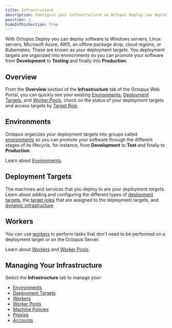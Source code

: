 ```yaml
---
title: Infrastructure
description: Configure your infrastructure so Octopus Deploy can deploy software to your Windows servers, Linux servers, Microsoft Azure, AWS, an offline package drop, or Cloud Regions.
position: 2
hideInThisSection: True
---
```


With Octopus Deploy you can deploy software to Windows servers, Linux servers, Microsoft Azure, AWS, an offline package drop, cloud regions, or Kubernetes. These are known as your deployment targets. You deployment targets are organized into environments so you can promote your software from **Development** to **Testing** and finally into **Production**.

## Overview

From the **Overview** section of the **Infrastructure** tab of the Octopus Web Portal, you can quickly see your existing [Environments](#environments), [Deployment Targets](#deployment-targets), and [Worker Pools](#workers), check on the status of your deployment targets and access targets by [Target Role](/docs/infrastructure/deployment-targets/target-roles/index.md).

## Environments

Octopus organizes your deployment targets into groups called [environments](/docs/infrastructure/environments/index.md) so you can promote your software through the different stages of its lifecycle, for instance, from **Development** to **Test** and finally to **Production**.

Learn about [Environments](/docs/infrastructure/environments/index.md).

## Deployment Targets

The machines and services that you deploy to are your *deployment targets*. Learn about adding and configuring the different types of [deployment targets](/docs/infrastructure/deployment-targets/index.md), the [target roles](/docs/infrastructure/deployment-targets/target-roles/index.md) that are assigned to the deployment targets, and [dynamic infrastructure](/docs/infrastructure/deployment-targets/dynamic-infrastructure/index.md).

## Workers

You can use [workers](/docs/infrastructure/workers/index.md) to perform tasks that don't need to be performed on a deployment target or on the Octopus Server.

Learn about [Workers](/docs/infrastructure/workers/index.md) and [Worker Pools](/docs/infrastructure/worker-pools.md).

## Managing Your Infrastructure

Select the **Infrastructure** tab to manage your:

* [Environments](/docs/infrastructure/environments/index.md)
* [Deployment Targets](/docs/infrastructure/deployment-targets/index.md)
* [Workers](/docs/infrastructure/workers/index.md)
* [Worker Pools](/docs/infrastructure/worker-pools.md)
* [Machine Policies](/docs/infrastructure/machine-policies.md)
* [Proxies](/docs/infrastructure/deployment-targets/windows-targets/proxy-support.md)
* [Accounts](/docs/infrastructure/accounts/index.md)
